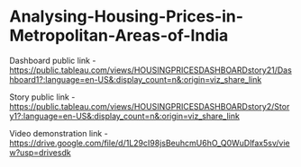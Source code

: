# Analysing-Housing-Prices-in-Metropolitan-Areas-of-India

Dashboard public link - https://public.tableau.com/views/HOUSINGPRICESDASHBOARDstory21/Dashboard1?:language=en-US&:display_count=n&:origin=viz_share_link

Story public link - https://public.tableau.com/views/HOUSINGPRICESDASHBOARDstory2/Story1?:language=en-US&:display_count=n&:origin=viz_share_link

Video demonstration link - https://drive.google.com/file/d/1L29cI98jsBeuhcmU6hO_Q0WuDlfax5sv/view?usp=drivesdk
